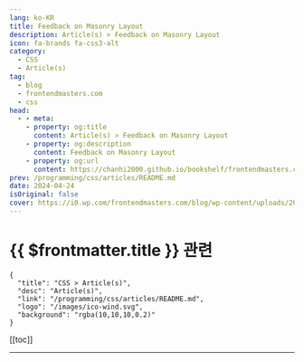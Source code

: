 ```yaml
---
lang: ko-KR
title: Feedback on Masonry Layout
description: Article(s) > Feedback on Masonry Layout
icon: fa-brands fa-css3-alt
category: 
  - CSS
  - Article(s)
tag: 
  - blog
  - frontendmasters.com
  - css
head:
  - - meta:
    - property: og:title
      content: Article(s) > Feedback on Masonry Layout
    - property: og:description
      content: Feedback on Masonry Layout
    - property: og:url
      content: https://chanhi2000.github.io/bookshelf/frontendmasters.com/feedback-on-masonry-layout.html
prev: /programming/css/articles/README.md
date: 2024-04-24
isOriginal: false
cover: https://i0.wp.com/frontendmasters.com/blog/wp-content/uploads/2024/04/masonry-thumb.jpg?w=1000&ssl=1
---
```


# {{ $frontmatter.title }} 관련

```component VPCard
{
  "title": "CSS > Article(s)",
  "desc": "Article(s)",
  "link": "/programming/css/articles/README.md",
  "logo": "/images/ico-wind.svg",
  "background": "rgba(10,10,10,0.2)"
}
```

[[toc]]

---

<SiteInfo
  name="Feedback on Masonry Layout"
  desc="Jen Simmons posted Help us invent CSS Grid Level 3, aka “Masonry” layout over on the WebKit blog the other day and is actively soliciting feedback. Our hope is that web designers and developers chime in (post to social media, write blog posts) with your thoughts about which direction CSS should take. Don’t mind if I do. Do […]"
  url="https://frontendmasters.com/blog/feedback-on-masonry-layout/"
  logo="https://frontendmasters.com/favicon.ico"
  preview="https://i0.wp.com/frontendmasters.com/blog/wp-content/uploads/2024/04/masonry-thumb.jpg?w=1000&ssl=1"/>

<!-- TODO: 작성 -->
